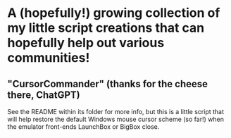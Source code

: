 # A (hopefully!) growing collection of my little script creations that can hopefully help out various communities!

## "CursorCommander" (thanks for the cheese there, ChatGPT)

See the README within its folder for more info, but this is a little script that will help restore the default Windows mouse cursor scheme (so far!) when the emulator front-ends LaunchBox or BigBox close.